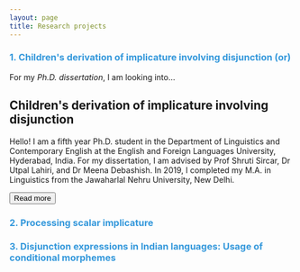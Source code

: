 ```yaml
---
layout: page
title: Research projects
---
```


<h3> <span style="color: #3498DB ;">1. Children's derivation of implicature involving disjunction (or)</span> </h3> 

For my _Ph.D._ _dissertation_, I am looking into...

<html>
  <body>
    <div class="container">
      <div class="box">
        <h2> Children's derivation of implicature involving disjunction </h2>
        <div class="description_box">
          <p> Hello! I am a fifth year Ph.D. student in the Department of Linguistics and Contemporary English at the English and Foreign Languages University, Hyderabad, India. For my dissertation, I am advised by Prof Shruti Sircar, Dr Utpal Lahiri, and Dr Meena Debashish. In 2019, I completed my M.A. in Linguistics from the Jawaharlal Nehru University, New Delhi. </p>
          <button type="button"> Read more</button>
  </body>
</html>

<h3> <span style="color: #3498DB ;">2. Processing scalar implicature </span> </h3>


<h3> <span style="color: #3498DB ;">3. Disjunction expressions in Indian languages: Usage of conditional morphemes </span> </h3>






